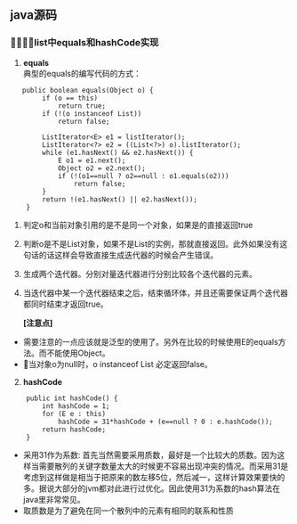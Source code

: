 ## java源码
### list中equals和hashCode实现
1. **equals**  
典型的equals的编写代码的方式：
```
   public boolean equals(Object o) {
        if (o == this)
            return true;
        if (!(o instanceof List))
            return false;

        ListIterator<E> e1 = listIterator();
        ListIterator<?> e2 = ((List<?>) o).listIterator();
        while (e1.hasNext() && e2.hasNext()) {
            E o1 = e1.next();
            Object o2 = e2.next();
            if (!(o1==null ? o2==null : o1.equals(o2)))
                return false;
        }
        return !(e1.hasNext() || e2.hasNext());
    }
```   
1. 判定o和当前对象引用的是不是同一个对象，如果是的直接返回true  
2. 判断o是不是List对象，如果不是List的实例，那就直接返回。此外如果没有这句话的话这样会导致直接生成迭代器的时候会产生错误。  
3. 生成两个迭代器。分别对量迭代器进行分别比较各个迭代器的元素。  
4. 当迭代器中某一个迭代器结束之后，结束循环体，并且还需要保证两个迭代器都同时结束才返回true。  

   **[注意点]**  
* 需要注意的一点应该就是泛型的使用了。另外在比较的时候使用E的equals方法。而不能使用Object。
* 当对象o为null时，o instanceof List 必定返回false。

 2. **hashCode**
```
    public int hashCode() {
        int hashCode = 1;
        for (E e : this)
            hashCode = 31*hashCode + (e==null ? 0 : e.hashCode());
        return hashCode;
    }
```
* 采用31作为系数: 首先当然需要采用质数，最好是一个比较大的质数。因为这样当需要散列的关键字数量太大的时候更不容易出现冲突的情况。而采用31是考虑到这样做是相当于把原来的数左移5位，然后减一，这样计算效果要快的多。据说大部分的jvm都对此进行过优化。因此使用31为系数的hash算法在java里非常常见。 
* 取质数是为了避免在同一个散列中的元素有相同的联系和性质
